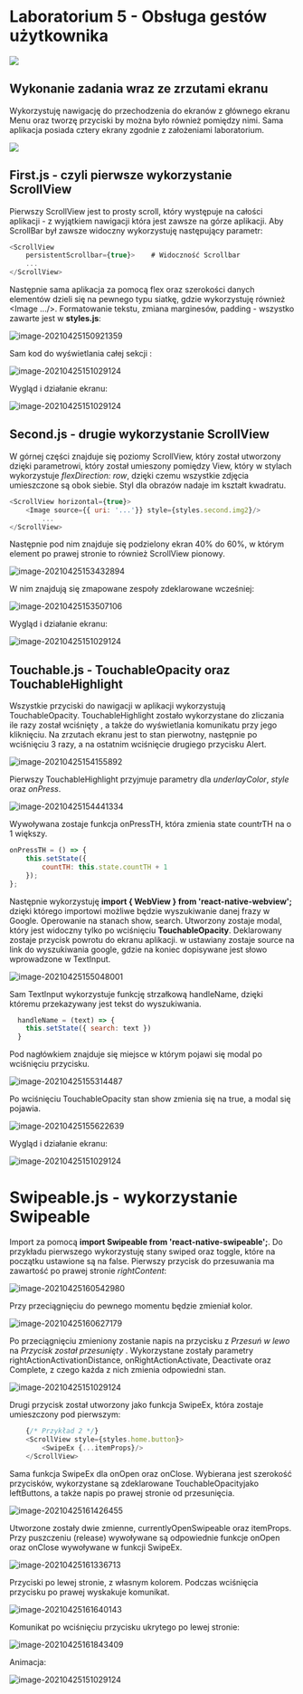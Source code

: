 # Laboratorium 5 - Obsługa gestów użytkownika

![](https://raw.githubusercontent.com/jagodalewandowska/aplikacje-mobilne-lewandowska-185ic/master/Lab5/screenshots/1.png)

## Wykonanie zadania wraz ze zrzutami ekranu

Wykorzystuję nawigację do przechodzenia do ekranów z głównego ekranu Menu oraz tworzę przyciski by można było również pomiędzy nimi. Sama aplikacja posiada cztery ekrany zgodnie z założeniami laboratorium.

![](https://raw.githubusercontent.com/jagodalewandowska/aplikacje-mobilne-lewandowska-185ic/master/Lab5/screenshots/2.png)

## First.js  -  czyli pierwsze wykorzystanie ScrollView 

Pierwszy ScrollView jest to prosty scroll, który występuje na całości aplikacji - z wyjątkiem nawigacji która jest zawsze na górze aplikacji. Aby ScrollBar był zawsze widoczny wykorzystuję następujący parametr:

```javascript
<ScrollView 
	persistentScrollbar={true}>    # Widoczność Scrollbar
	...
</ScrollView>
```

Następnie sama aplikacja za pomocą flex oraz szerokości danych elementów dzieli się na pewnego typu siatkę, gdzie wykorzystuję również <Image .../>. Formatowanie tekstu, zmiana marginesów, padding - wszystko zawarte jest w **styles.js**:

![image-20210425150921359](https://raw.githubusercontent.com/jagodalewandowska/aplikacje-mobilne-lewandowska-185ic/master/Lab5/screenshots/3.png)

Sam kod do wyświetlania całej sekcji <ScrollView>:

![image-20210425151029124](https://raw.githubusercontent.com/jagodalewandowska/aplikacje-mobilne-lewandowska-185ic/master/Lab5/screenshots/4.png)

Wygląd i działanie ekranu:

![image-20210425151029124](https://raw.githubusercontent.com/jagodalewandowska/aplikacje-mobilne-lewandowska-185ic/master/Lab5/screenshots/scrollview1.gif)

## Second.js - drugie wykorzystanie ScrollView

W górnej części znajduje się poziomy ScrollView, który został utworzony dzięki parametrowi, który został umieszony pomiędzy View, który w stylach wykorzystuje *flexDirection: row*, dzięki czemu wszystkie zdjęcia umieszczone są obok siebie. Styl dla obrazów nadaje im kształt kwadratu.

```javascript
<ScrollView horizontal={true}>
    <Image source={{ uri: '...'}} style={styles.second.img2}/>
        ...
</ScrollView>
```

Następnie pod nim znajduje się podzielony ekran 40% do 60%, w którym element po prawej stronie to również ScrollView pionowy.

![image-20210425153432894](https://raw.githubusercontent.com/jagodalewandowska/aplikacje-mobilne-lewandowska-185ic/master/Lab5/screenshots/5.png)

W nim znajdują się zmapowane zespoły zdeklarowane wcześniej:

![image-20210425153507106](https://raw.githubusercontent.com/jagodalewandowska/aplikacje-mobilne-lewandowska-185ic/master/Lab5/screenshots/6.png)

Wygląd i działanie ekranu:

![image-20210425151029124](https://raw.githubusercontent.com/jagodalewandowska/aplikacje-mobilne-lewandowska-185ic/master/Lab5/screenshots/scrollview2.gif)

## Touchable.js - TouchableOpacity oraz TouchableHighlight

Wszystkie przyciski do nawigacji w aplikacji wykorzystują TouchableOpacity. TouchableHighlight zostało wykorzystane do zliczania ile razy został wciśnięty , a także do wyświetlania komunikatu przy jego kliknięciu. Na zrzutach ekranu jest to stan pierwotny, następnie po wciśnięciu 3 razy, a na ostatnim wciśnięcie drugiego przycisku Alert. 

![image-20210425154155892](https://raw.githubusercontent.com/jagodalewandowska/aplikacje-mobilne-lewandowska-185ic/master/Lab5/screenshots/7.png)

Pierwszy TouchableHighlight przyjmuje parametry dla *underlayColor*, *style* oraz *onPress*. 

![image-20210425154441334](https://raw.githubusercontent.com/jagodalewandowska/aplikacje-mobilne-lewandowska-185ic/master/Lab5/screenshots/8.png)

Wywoływana zostaje funkcja onPressTH, która zmienia state countrTH na o 1 większy.

```javascript
onPressTH = () => {
    this.setState({
        countTH: this.state.countTH + 1
    });
};
```

Następnie wykorzystuję **import { WebView } from 'react-native-webview';** dzięki którego importowi możliwe będzie wyszukiwanie danej frazy w Google. Operowanie na stanach show, search. Utworzony zostaje modal, który jest widoczny tylko po wciśnięciu **TouchableOpacity**. Deklarowany zostaje przycisk powrotu do ekranu aplikacji. w **<WebView>** ustawiany zostaje source na link do wyszukiwania google, gdzie na koniec dopisywane jest słowo wprowadzone w TextInput. 

![image-20210425155048001](https://raw.githubusercontent.com/jagodalewandowska/aplikacje-mobilne-lewandowska-185ic/master/Lab5/screenshots/9.png)

Sam TextInput wykorzystuje funkcję strzałkową handleName, dzięki któremu przekazywany jest tekst do wyszukiwania.

```javascript
  handleName = (text) => {
    this.setState({ search: text })
  }
```

Pod nagłówkiem znajduje się miejsce w którym pojawi się modal po wciśnięciu przycisku.

![image-20210425155314487](https://raw.githubusercontent.com/jagodalewandowska/aplikacje-mobilne-lewandowska-185ic/master/Lab5/screenshots/10.png)

Po wciśnięciu TouchableOpacity stan show zmienia się na true, a modal się pojawia.

![image-20210425155622639](https://raw.githubusercontent.com/jagodalewandowska/aplikacje-mobilne-lewandowska-185ic/master/Lab5/screenshots/11.png)

Wygląd i działanie ekranu:

![image-20210425151029124](https://raw.githubusercontent.com/jagodalewandowska/aplikacje-mobilne-lewandowska-185ic/master/Lab5/screenshots/touchable.gif)

# Swipeable.js - wykorzystanie Swipeable

Import za pomocą **import Swipeable from 'react-native-swipeable';**. Do przykładu pierwszego wykorzystuję stany swiped oraz toggle, które na początku ustawione są na false. Pierwszy przycisk do przesuwania ma zawartość po prawej stronie *rightContent*:

![image-20210425160542980](https://raw.githubusercontent.com/jagodalewandowska/aplikacje-mobilne-lewandowska-185ic/master/Lab5/screenshots/12.png)

Przy przeciągnięciu do pewnego momentu będzie zmieniał kolor.

![image-20210425160627179](https://raw.githubusercontent.com/jagodalewandowska/aplikacje-mobilne-lewandowska-185ic/master/Lab5/screenshots/13.png)

Po przeciągnięciu zmieniony zostanie napis na przycisku z *Przesuń w lewo* na *Przycisk został przesunięty* . Wykorzystane zostały parametry rightActionActivationDistance, onRightActionActivate, Deactivate oraz Complete, z czego każda z nich zmienia odpowiedni stan. 

![image-20210425151029124](https://raw.githubusercontent.com/jagodalewandowska/aplikacje-mobilne-lewandowska-185ic/master/Lab5/screenshots/swipe1.gif)

Drugi przycisk został utworzony jako funkcja SwipeEx, która zostaje umieszczony pod pierwszym:

```javascript
    {/* Przykład 2 */}
    <ScrollView style={styles.home.button}>
        <SwipeEx {...itemProps}/>
    </ScrollView>
```

Sama funkcja SwipeEx dla onOpen oraz onClose. Wybierana jest szerokość przycisków, wykorzystane są zdeklarowane TouchableOpacityjako leftButtons, a także napis po prawej stronie od przesunięcia. 

![image-20210425161426455](https://raw.githubusercontent.com/jagodalewandowska/aplikacje-mobilne-lewandowska-185ic/master/Lab5/screenshots/15.png)

Utworzone zostały dwie zmienne, currentlyOpenSwipeable oraz itemProps. Przy puszczeniu (release) wywoływane są odpowiednie funkcje onOpen oraz onClose wywoływane w funkcji SwipeEx.

![image-20210425161336713](https://raw.githubusercontent.com/jagodalewandowska/aplikacje-mobilne-lewandowska-185ic/master/Lab5/screenshots/14.png)

Przyciski po lewej stronie, z własnym kolorem. Podczas wciśnięcia przycisku po prawej wyskakuje komunikat.

![image-20210425161640143](https://raw.githubusercontent.com/jagodalewandowska/aplikacje-mobilne-lewandowska-185ic/master/Lab5/screenshots/16.png)

Komunikat po wciśnięciu przycisku ukrytego po lewej stronie:

![image-20210425161843409](https://raw.githubusercontent.com/jagodalewandowska/aplikacje-mobilne-lewandowska-185ic/master/Lab5/screenshots/17.png)

Animacja:

![image-20210425151029124](https://raw.githubusercontent.com/jagodalewandowska/aplikacje-mobilne-lewandowska-185ic/master/Lab5/screenshots/swipe2.gif)